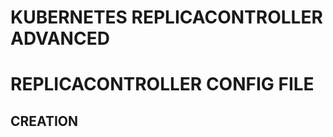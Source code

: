 # KUBERNETES REPLICACONTROLLER ADVANCED


# REPLICACONTROLLER CONFIG FILE

## CREATION





































